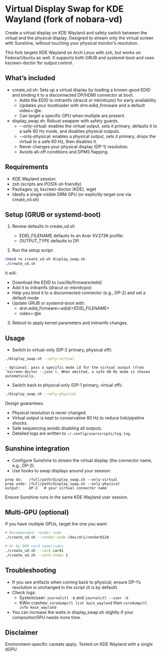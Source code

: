 # Virtual Display Swap for KDE Wayland (fork of nobara-vd)

Create a virtual display on KDE Wayland and safely switch between the virtual and the physical display. Designed to stream only the virtual screen with Sunshine, without touching your physical monitor’s resolution.

This fork targets KDE Wayland on Arch Linux with zsh, but works on Fedora/Ubuntu as well. It supports both GRUB and systemd-boot and uses kscreen-doctor for output control.

## What’s included
- create_vd.sh: Sets up a virtual display by loading a known-good EDID and binding it to a disconnected DP/HDMI connector at boot.
    - Adds the EDID to initramfs (dracut or mkinitcpio) for early availability.
    - Updates your bootloader with drm.edid_firmware and a default video=<connector>:<WxH>@<Hz>e.
    - Can target a specific GPU when multiple are present.
- display_swap.sh: Robust swapper with safety guards.
    - --only-virtual: enables the virtual output, sets it primary, defaults it to a safe 60 Hz mode, and disables physical outputs.
    - --only-physical: enables a physical output, sets it primary, drops the virtual to a safe 60 Hz, then disables it.
    - Never changes your physical display (DP-1) resolution.
    - Avoids all-off conditions and DPMS flapping.

## Requirements
- KDE Wayland session
- zsh (scripts are POSIX-sh friendly)
- Packages: jq, kscreen-doctor (KDE), wget
- Ideally a single visible DRM GPU (or explicitly target one via create_vd.sh)

## Setup (GRUB or systemd-boot)
1) Review defaults in create_vd.sh
     - EDID_FILENAME defaults to an Acer XV273K profile.
     - OUTPUT_TYPE defaults to DP.

2) Run the setup script:

```zsh
chmod +x create_vd.sh display_swap.sh
./create_vd.sh
```

It will:
- Download the EDID to /usr/lib/firmware/edid/
- Add it to initramfs (dracut or mkinitcpio)
- Help you bind it to a disconnected connector (e.g., DP-2) and set a default mode
- Update GRUB or systemd-boot with:
    - drm.edid_firmware=<CONNECTOR>:edid/<EDID_FILENAME>
    - video=<CONNECTOR>:<WxH>@<Hz>e

3) Reboot to apply kernel parameters and initramfs changes.

## Usage
- Switch to virtual-only (DP-2 primary, physical off):

```zsh
./display_swap.sh --only-virtual
```

    - Optional: pass a specific mode id for the virtual output (from `kscreen-doctor --json`). When omitted, a safe 60 Hz mode is chosen automatically.

- Switch back to physical-only (DP-1 primary, virtual off):

```zsh
./display_swap.sh --only-physical
```

Design guarantees:
- Physical resolution is never changed.
- Virtual output is kept to conservative 60 Hz to reduce link/pipeline shocks.
- Safe sequencing avoids disabling all outputs.
- Detailed logs are written to `~/.config/userscripts/log.log`.

## Sunshine integration
- Configure Sunshine to stream the virtual display (the connector name, e.g., DP-2).
- Use hooks to swap displays around your session:

```text
prep do:   /full/path/display_swap.sh --only-virtual
prep undo: /full/path/display_swap.sh --only-physical
output:    DP-2   # your virtual connector name
```

Ensure Sunshine runs in the same KDE Wayland user session.

## Multi-GPU (optional)
If you have multiple GPUs, target the one you want:

```zsh
# Recommended: render node
./create_vd.sh --render-node /dev/dri/renderD128

# Or by DRM card name/index
./create_vd.sh --card card1
./create_vd.sh --card-index 1
```

## Troubleshooting
- If you see artifacts when coming back to physical, ensure DP-1’s resolution is unchanged in the script (it is by default).
- Check logs:
    - System/user: `journalctl -b` and `journalctl --user -b`
    - KWin crashes: `coredumpctl list kwin_wayland` then `coredumpctl info kwin_wayland`
- You can increase the waits in display_swap.sh slightly if your compositor/GPU needs more time.


## Disclaimer
Environment-specific caveats apply. Tested on KDE Wayland with a single dGPU.